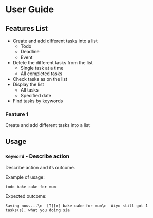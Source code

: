 # User Guide

## Features List

* Create and add different tasks into a list
  * Todo
  * Deadline
  * Event
* Delete the different tasks from the list
  * Single task at a time
  * All completed tasks
* Check tasks as on the list
* Display the list 
  * All tasks
  * Specified date
* Find tasks by keywords

### Feature 1 
Create and add different tasks into a list

## Usage


### `Keyword` - Describe action

Describe action and its outcome.

Example of usage: 

`todo bake cake for mum`

Expected outcome:

`Saving now....\n  [T][x] bake cake for mum\n  Aiyo still got 1 tasks(s), what you doing sia`
